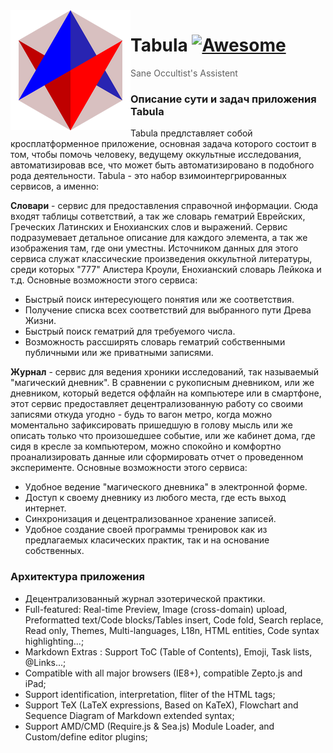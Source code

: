 <img src="icon.png" align="left" />

# Tabula [![Awesome](https://cdn.rawgit.com/sindresorhus/awesome/d7305f38d29fed78fa85652e3a63e154dd8e8829/media/badge.svg)](https://github.com/sindresorhus/awesome#readme)
> Sane Occultist's Assistent

### Описание сути и задач приложения Tabula
Tabula предлставляет собой кросплатформенное приложение, основная задача которого состоит в том, чтобы помочь человеку, ведущему оккультные исследования, автоматизировав все, что может быть автоматизировано в подобного рода деятельности. Tabula - это набор взимоинтергрированных сервисов, а именно:

**Словари** - сервис для предоставления справочной информации. Сюда входят таблицы сответствий, а так же словарь гематрий Еврейских, Греческих Латинских и Енохианских слов и выражений. Сервис подразумевает детальное описание для каждого элемента, а так же изображения там, где они уместны. Источником данных для этого сервиса служат классические произведения оккультной литературы, среди которых "777" Алистера Кроули, Енохианский словарь Лейкока и т.д. Основные возможности этого сервиса:
- Быстрый поиск интересующего понятия или же соответствия.
- Получение списка всех соответствий для выбранного пути Древа Жизни.
- Быстрый поиск гематрий для требуемого числа.
- Возможность рассширять словарь гематрий собственными публичными или же приватными записями.

**Журнал** - сервис для ведения хроники исследований, так называемый "магический дневник". В сравнении с рукописным дневником, или же дневником, который ведется оффлайн на компьютере или в смартфоне, этот сервис предоставляет децентрализованную работу со своими записями откуда угодно - будь то вагон метро, когда можно моментально зафиксировать пришедшую в голову мысль или же описать только что произошедшее событие, или же кабинет дома, где сидя в кресле за компьютером, можно спокойно и комфортно проанализировать данные или сформировать отчет о проведенном эксперименте. Основные возможности этого сервиса:
- Удобное ведение "магического дневника" в электронной форме.
- Доступ к своему дневнику из любого места, где есть выход интернет.
- Синхронизация и децентрализованное хранение записей.
- Удобное создание своей программы тренировок как из предлагаемых класических практик, так и на основание собственных. 

### Архитектура приложения

- Децентрализованный журнал эзотерической практики.
- Full-featured: Real-time Preview, Image (cross-domain) upload, Preformatted text/Code blocks/Tables insert, Code fold, Search replace, Read only, Themes, Multi-languages, L18n, HTML entities, Code syntax highlighting...;
- Markdown Extras : Support ToC (Table of Contents), Emoji, Task lists, @Links...;
- Compatible with all major browsers (IE8+), compatible Zepto.js and iPad;
- Support identification, interpretation, fliter of the HTML tags;
- Support TeX (LaTeX expressions, Based on KaTeX), Flowchart and Sequence Diagram of Markdown extended syntax;
- Support AMD/CMD (Require.js & Sea.js) Module Loader, and Custom/define editor plugins;

